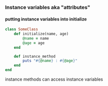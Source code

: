 ### Instance variables aka "attributes"
#### putting instance variables into initialize

```ruby
class SomeClass
    def initialize(name, age)
        @name = name 
        @age = age
    end

    def instance_method
        puts "#{@name} : #{@age}"
    end
end
```
instance methods can access instance variables


